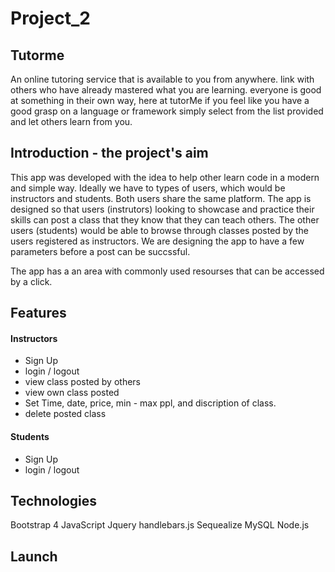 # Project_2


## Tutorme
An online tutoring service that is available to you from anywhere. link with others who have already mastered what you are learning. everyone is good at something in their own way, here at tutorMe if you feel like you have a good grasp on a language or framework simply select from the list provided and let others learn from you.

## Introduction - the project's aim
This app was developed with the idea to help other learn code in a modern and simple way. Ideally we have to types of users, which would be instructors and students. Both users share the same platform. The app is designed so that users (instrutors) looking to showcase and practice their skills can post a class that they know that they can teach others. The other users (students) would be able to browse through classes posted by the users registered as instructors. We are designing the app to have a few parameters before a post can be succssful.

The app has a an area with commonly used resourses that can be accessed by a click.

## Features
#### Instructors
* Sign Up
* login / logout
* view class posted by others 
* view own class posted
* Set Time, date, price, min - max ppl, and discription of class.
* delete posted class

#### Students
* Sign Up
* login / logout






## Technologies

Bootstrap 4 
JavaScript
Jquery
handlebars.js
Sequealize 
MySQL
Node.js


## Launch
